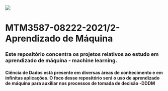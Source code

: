 <img src="https://inscricao.ucpel.edu.br/portal/wp-content/uploads/2019/12/ci%C3%AAncia-de-dados-750x375.jpg"/>

# MTM3587-08222-2021/2-Aprendizado de Máquina
### Este repositório concentra os projetos relativos ao estudo em aprendizado de máquina - machine learning.
#### Ciência de Dados está presente em diversas áreas de conhecimento e em infinitas aplicações. O foco desse repositório será o uso de aprendizado de máquina para auxiliar nos processos de tomada de decisão -DDDM
